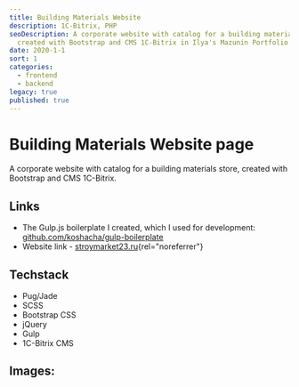 ```yaml
---
title: Building Materials Website
description: 1C-Bitrix, PHP
seoDescription: A corporate website with catalog for a building materials store,
  created with Bootstrap and CMS 1C-Bitrix in Ilya's Mazunin Portfolio
date: 2020-1-1
sort: 1
categories:
  - frontend
  - backend
legacy: true
published: true
---
```


# Building Materials Website page

A corporate website with catalog for a building materials store, created with Bootstrap and CMS 1C-Bitrix.

## Links

- The Gulp.js boilerplate I created, which I used for development: [github.com/koshacha/gulp-boilerplate](https://github.com/koshacha/gulp-boilerplate)
- Website link - [stroymarket23.ru](https://stroymarket23.ru/){rel="noreferrer"}

## Techstack

- Pug/Jade
- SCSS
- Bootstrap CSS
- jQuery
- Gulp
- 1C-Bitrix CMS

## Images:
